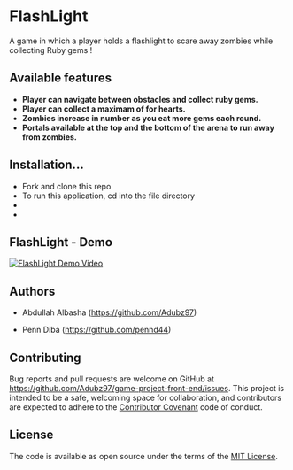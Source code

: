 
# FlashLight
A game in which a player holds a flashlight to scare away zombies while collecting Ruby gems !

## Available features
 - **Player can navigate between obstacles and collect ruby gems.**
 - **Player can collect a maximam of for hearts.**
 - **Zombies increase in number as you eat more gems each round.**
 - **Portals available at the top and the bottom of the arena to run away from zombies.**

## Installation...
- Fork and clone this repo
- To run this application, cd into the file directory
 -
 -
  
  
## FlashLight - Demo
[![FlashLight Demo Video](https://img.youtube.com/vi/hvUnfy2FNpA/0.jpg)](https://youtu.be/hvUnfy2FNpA)

## Authors
- Abdullah Albasha (https://github.com/Adubz97)

- Penn Diba (https://github.com/pennd44)

## Contributing
Bug reports and pull requests are welcome on GitHub at https://github.com/Adubz97/game-project-front-end/issues. This project is intended to be a safe, welcoming space for collaboration, and contributors are expected to adhere to the [Contributor Covenant](http://contributor-covenant.org) code of conduct.

## License 
The code is available as open source under the terms of the [MIT License](https://opensource.org/licenses/MIT).
